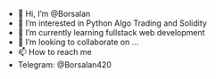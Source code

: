- 👋 Hi, I’m @Borsalan
- 👀 I’m interested in Python Algo Trading and Solidity
- 🌱 I’m currently learning fullstack web development
- 💞️ I’m looking to collaborate on ...
- 📫 How to reach me 
- Telegram: @Borsalan420

<!---
Borsalan/Borsalan is a ✨ special ✨ repository because its `README.md` (this file) appears on your GitHub profile.
You can click the Preview link to take a look at your changes.
--->
